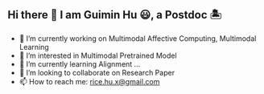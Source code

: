 ## Hi there 👋 I am Guimin Hu 😃, a Postdoc 🏝

- 🔭 I’m currently working on Multimodal Affective Computing, Multimodal Learning
- 🥑 I’m interested in Multimodal Pretrained Model
- 🌱 I’m currently learning Alignment ...
- 👯 I’m looking to collaborate on Research Paper
- 📫 How to reach me: rice.hu.x@gmail.com

<!--
**LeMei/LeMei** is a ✨ _special_ ✨ repository because its `README.md` (this file) appears on your GitHub profile.

Here are some ideas to get you started:

- 🔭 I’m currently working on ...
- 🌱 I’m currently learning ...
- 👯 I’m looking to collaborate on ...
- 🤔 I’m looking for help with ...
- 💬 Ask me about ...
- 📫 How to reach me: ...
- 😄 Pronouns: ...
- ⚡ Fun fact: ...
-->
